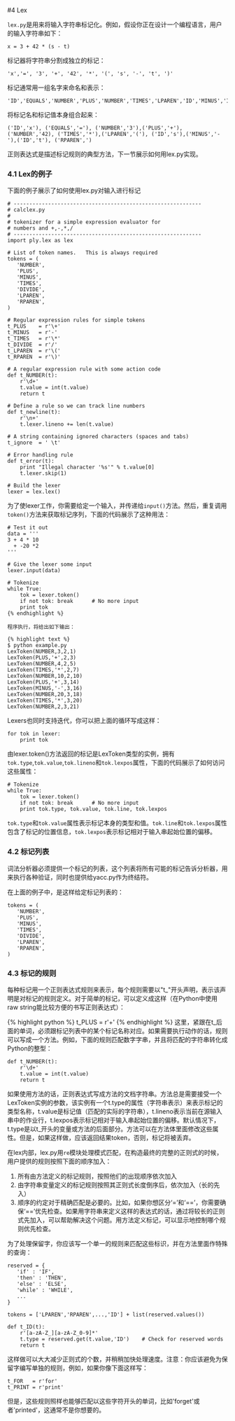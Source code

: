 #4 Lex

`lex.py`是用来将输入字符串标记化。例如，假设你正在设计一个编程语言，用户的输入字符串如下：

```
x = 3 + 42 * (s - t)
```

标记器将字符串分割成独立的标记：

```
'x','=', '3', '+', '42', '*', '(', 's', '-', 't', ')'
```


标记通常用一组名字来命名和表示：

```
'ID','EQUALS','NUMBER','PLUS','NUMBER','TIMES','LPAREN','ID','MINUS','ID','RPAREN'
```

将标记名和标记值本身组合起来：

```
('ID','x'), ('EQUALS','='), ('NUMBER','3'),('PLUS','+'), ('NUMBER','42), ('TIMES','*'),('LPAREN','('), ('ID','s'),('MINUS','-'),('ID','t'), ('RPAREN',')
```
正则表达式是描述标记规则的典型方法，下一节展示如何用lex.py实现。



### 4.1 Lex的例子

下面的例子展示了如何使用lex.py对输入进行标记
```
# ------------------------------------------------------------
# calclex.py
#
# tokenizer for a simple expression evaluator for
# numbers and +,-,*,/
# ------------------------------------------------------------
import ply.lex as lex

# List of token names.   This is always required
tokens = (
   'NUMBER',
   'PLUS',
   'MINUS',
   'TIMES',
   'DIVIDE',
   'LPAREN',
   'RPAREN',
)

# Regular expression rules for simple tokens
t_PLUS    = r'\+'
t_MINUS   = r'-'
t_TIMES   = r'\*'
t_DIVIDE  = r'/'
t_LPAREN  = r'\('
t_RPAREN  = r'\)'

# A regular expression rule with some action code
def t_NUMBER(t):
    r'\d+'
    t.value = int(t.value)    
    return t

# Define a rule so we can track line numbers
def t_newline(t):
    r'\n+'
    t.lexer.lineno += len(t.value)

# A string containing ignored characters (spaces and tabs)
t_ignore  = ' \t'

# Error handling rule
def t_error(t):
    print "Illegal character '%s'" % t.value[0]
    t.lexer.skip(1)

# Build the lexer
lexer = lex.lex()
```

为了使lexer工作，你需要给定一个输入，并传递给`input()`方法。然后，重复调用`token()`方法来获取标记序列，下面的代码展示了这种用法：

```
# Test it out
data = '''
3 + 4 * 10
  + -20 *2
'''

# Give the lexer some input
lexer.input(data)

# Tokenize
while True:
    tok = lexer.token()
    if not tok: break      # No more input
    print tok
{% endhighlight %}

程序执行，将给出如下输出：

{% highlight text %}
$ python example.py
LexToken(NUMBER,3,2,1)
LexToken(PLUS,'+',2,3)
LexToken(NUMBER,4,2,5)
LexToken(TIMES,'*',2,7)
LexToken(NUMBER,10,2,10)
LexToken(PLUS,'+',3,14)
LexToken(MINUS,'-',3,16)
LexToken(NUMBER,20,3,18)
LexToken(TIMES,'*',3,20)
LexToken(NUMBER,2,3,21)
```

Lexers也同时支持迭代，你可以把上面的循环写成这样：

```
for tok in lexer:
    print tok
```

由lexer.token()方法返回的标记是LexToken类型的实例，拥有`tok.type`,`tok.value`,`tok.lineno`和`tok.lexpos`属性，下面的代码展示了如何访问这些属性：

```
# Tokenize
while True:
    tok = lexer.token()
    if not tok: break      # No more input
    print tok.type, tok.value, tok.line, tok.lexpos
```

`tok.type`和`tok.value`属性表示标记本身的类型和值。`tok.line`和`tok.lexpos`属性包含了标记的位置信息，`tok.lexpos`表示标记相对于输入串起始位置的偏移。


### 4.2 标记列表

词法分析器必须提供一个标记的列表，这个列表将所有可能的标记告诉分析器，用来执行各种验证，同时也提供给yacc.py作为终结符。

在上面的例子中，是这样给定标记列表的：

```
tokens = (
   'NUMBER',
   'PLUS',
   'MINUS',
   'TIMES',
   'DIVIDE',
   'LPAREN',
   'RPAREN',
)
```


### 4.3 标记的规则

每种标记用一个正则表达式规则来表示，每个规则需要以"t_"开头声明，表示该声明是对标记的规则定义。对于简单的标记，可以定义成这样（在Python中使用raw string能比较方便的书写正则表达式）：

{% highlight python %}
t_PLUS = r'\+'
{% endhighlight %}
这里，紧跟在t_后面的单词，必须跟标记列表中的某个标记名称对应。如果需要执行动作的话，规则可以写成一个方法。例如，下面的规则匹配数字字串，并且将匹配的字符串转化成Python的整型：

```
def t_NUMBER(t):
    r'\d+'
    t.value = int(t.value)
    return t
```

如果使用方法的话，正则表达式写成方法的文档字符串。方法总是需要接受一个LexToken实例的参数，该实例有一个t.type的属性（字符串表示）来表示标记的类型名称，t.value是标记值（匹配的实际的字符串），t.lineno表示当前在源输入串中的作业行，t.lexpos表示标记相对于输入串起始位置的偏移。默认情况下，t.type是以t_开头的变量或方法的后面部分。方法可以在方法体里面修改这些属性。但是，如果这样做，应该返回结果token，否则，标记将被丢弃。 

在lex内部，lex.py用`re`模块处理模式匹配，在构造最终的完整的正则式的时候，用户提供的规则按照下面的顺序加入：

1. 所有由方法定义的标记规则，按照他们的出现顺序依次加入
2. 由字符串变量定义的标记规则按照其正则式长度倒序后，依次加入（长的先入）
3. 顺序的约定对于精确匹配是必要的。比如，如果你想区分‘=’和‘==’，你需要确保‘==’优先检查。如果用字符串来定义这样的表达式的话，通过将较长的正则式先加入，可以帮助解决这个问题。用方法定义标记，可以显示地控制哪个规则优先检查。 

为了处理保留字，你应该写一个单一的规则来匹配这些标识，并在方法里面作特殊的查询：

```
reserved = {
   'if' : 'IF',
   'then' : 'THEN',
   'else' : 'ELSE',
   'while' : 'WHILE',
   ...
}

tokens = ['LPAREN','RPAREN',...,'ID'] + list(reserved.values())

def t_ID(t):
    r'[a-zA-Z_][a-zA-Z_0-9]*'
    t.type = reserved.get(t.value,'ID')    # Check for reserved words
    return t
```

这样做可以大大减少正则式的个数，并稍稍加快处理速度。注意：你应该避免为保留字编写单独的规则，例如，如果你像下面这样写：

```
t_FOR   = r'for'
t_PRINT = r'print'
```

但是，这些规则照样也能够匹配以这些字符开头的单词，比如'forget'或者'printed'，这通常不是你想要的。

